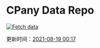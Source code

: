 # CPany Data Repo

[![Fetch data](https://github.com/yjl9903/CPany/actions/workflows/fetch.yml/badge.svg)](https://github.com/yjl9903/CPany/actions/workflows/fetch.yml)

<!-- START_SECTION: update_time -->
更新时间：[2021-08-19 00:17](https://www.timeanddate.com/worldclock/fixedtime.html?msg=Fetch+data&iso=20210819T001724&p1=237)
<!-- END_SECTION: update_time -->

